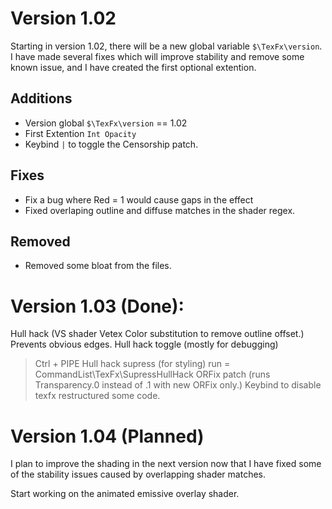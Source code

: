 # Version 1.02
Starting in version 1.02, there will be a new global variable `$\TexFx\version`. I have made several fixes which will improve stability and remove some known issue, and I have created the first optional extention.
## Additions
- Version global `$\TexFx\version` == 1.02
- First Extention `Int Opacity`
- Keybind `|` to toggle the Censorship patch.
## Fixes
- Fix a bug where Red = 1 would cause gaps in the effect
- Fixed overlaping outline and diffuse matches in the shader regex.
## Removed
- Removed some bloat from the files.

# Version 1.03 (Done):
Hull hack (VS shader Vetex Color substitution to remove outline offset.) Prevents obvious edges.
Hull hack toggle (mostly for debugging)
> Ctrl + PIPE
Hull hack supress (for styling)
> run = CommandList\TexFx\SupressHullHack
ORFix patch (runs Transparency.0 instead of .1 with new ORFix only.)
Keybind to disable texfx
restructured some code.


# Version 1.04 (Planned)
I plan to improve the shading in the next version now that I have fixed some of the stability issues caused by overlapping shader matches.

Start working on the animated emissive overlay shader.